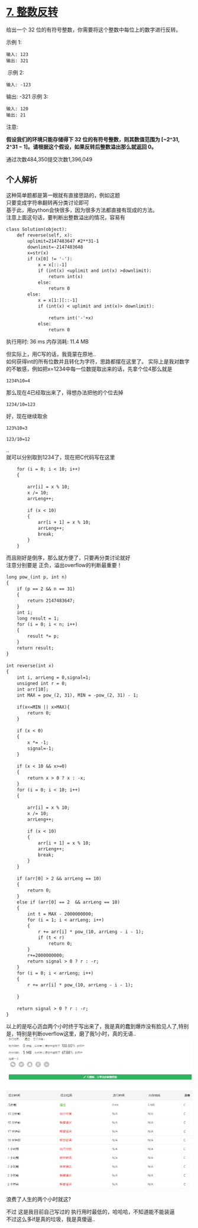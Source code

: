# [7. 整数反转](https://leetcode-cn.com/problems/reverse-integer/)
给出一个 32 位的有符号整数，你需要将这个整数中每位上的数字进行反转。

示例 1:
```
输入: 123
输出: 321
```
 示例 2:
```
输入: -123
```
输出: -321
示例 3:
```
输入: 120
输出: 21
```
注意:

__假设我们的环境只能存储得下 32 位的有符号整数，则其数值范围为 [−2^31,  2^31 − 1]。请根据这个假设，如果反转后整数溢出那么就返回 0。__

通过次数484,350提交次数1,396,049

## 个人解析
这种简单题都是第一眼就有直接思路的，例如这题  
只要变成字符串翻转再分类讨论即可  
基于此，用python会快很多，因为很多方法都直接有现成的方法。  
注意上面这句话，要判断出整数溢出的情况，容易有
```
class Solution(object):
    def reverse(self, x):
        uplimit=2147483647 #2**31-1
        downlimit=-2147483648
        x=str(x)
        if (x[0] != '-'):
            x = x[::-1]
            if (int(x) <uplimit and int(x) >downlimit):
                return int(x)
            else:
                return 0
        else:
            x = x[1:][::-1]
            if (int(x) < uplimit and int(x)> downlimit):
                
                return int('-'+x)
            else:
                return 0
```
执行用时: 36 ms
内存消耗: 11.4 MB

但实际上，用C写的话，我竟蒙在原地..  
如何获得int的所有位数并且转化为字符，思路都摆在这里了。
实际上是我对数字的不敏感，例如把x=1234中每一位数提取出来的话，先拿个位4那么就是  
```
1234%10=4
```
那么现在4已经取出来了，得想办法把他的个位去掉
```
1234/10=123
```
好，现在继续取余
```
123%10=3
```
```
123/10=12
```
..  
就可以分别取到1234了，现在把C代码写在这里
```
    for (i = 0; i < 10; i++)
    {

        arr[i] = x % 10;
        x /= 10;
        arrLeng++;
        
        if (x < 10)
        {
            arr[i + 1] = x % 10;
            arrLeng++;
            break;
        }
    }
```
而且刚好是倒序，那么就方便了，只要再分类讨论就好  
注意分别要是  正负，溢出overflow的判断最重要！
```
long pow_(int p, int n)
{
    if (p == 2 && n == 31)
    {
        return 2147483647;
    }
    int i;
    long result = 1;
    for (i = 0; i < n; i++)
    {
        result *= p;
    }
    return result;
}

int reverse(int x)
{
    int i, arrLeng = 0,signal=1;
    unsigned int r = 0;
    int arr[10];
    int MAX = pow_(2, 31), MIN = -pow_(2, 31) - 1;

    if(x<=MIN || x>MAX){
        return 0;
    }

    if (x < 0)
    {
        x *= -1;
        signal=-1;
    }

    if (x < 10 && x>=0)
    {
        return x > 0 ? x : -x;
    }
    for (i = 0; i < 10; i++)
    {

        arr[i] = x % 10;
        x /= 10;
        arrLeng++;
        
        if (x < 10)
        {
            arr[i + 1] = x % 10;
            arrLeng++;
            break;
        }
    }

    if (arr[0] > 2 && arrLeng == 10)
    {
        return 0;
    }
    else if (arr[0] == 2  && arrLeng == 10)
    {
        int t = MAX - 2000000000;
        for (i = 1; i < arrLeng; i++)
        {
            r += arr[i] * pow_(10, arrLeng - i - 1);
            if (t < r)
                return 0;
        }
        r+=2000000000;
        return signal > 0 ? r : -r;
    }
    for (i = 0; i < arrLeng; i++)
    {
        r += arr[i] * pow_(10, arrLeng - i - 1);
        
    }

    return signal > 0 ? r : -r;
}
```

以上的是呕心沥血两个小时终于写出来了，我是真的蠢到爆炸没有脸见人了,特别是，特别是判断overflow这里，磨了我1小时，真的无语..  
![img](img/c.png)  

浪费了人生的两个小时就这?

不过  这是我目前自己写过的 执行用时最低的，哈哈哈，不知道能不能装逼  
不过这么多if是真的垃圾，我是真傻逼..  